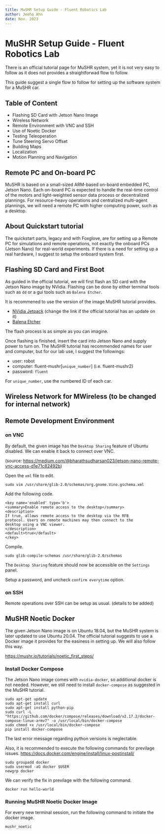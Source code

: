 ```yaml
---
title: MuSHR Setup Guide - Fluent Robotics Lab
author: Jeeho Ahn
date: Nov. 2023
---
```


# MuSHR Setup Guide - Fluent Robotics Lab

There is an official tutorial page for MuSHR system, yet it is not very easy to follow as it does not provides a straightforwad flow to follow.

This guide suggest a single flow to follow for setting up the software system for a MuSHR car.

## Table of Content

- Flashing SD Card with Jetson Nano Image
- Wireless Network 
- Remote Environment with VNC and SSH
- Use of Noetic Docker
- Testing Teleoperation
- Tune Steering Servo Offset
- Building Maps
- Localization
- Motion Planning and Navigation

## Remote PC and On-board PC
MuSHR is based on a small-sized ARM-based on-board embedded PC, Jetson Nano. Each on-board PC is expected to handle the real-time control of the motors and light-weighted sensor data process or decentralized plannings. For resource-heavy operations and centralized multi-agent plannings, we will need a remote PC with higher computing power, such as a desktop.

## About Quickstart tutorial
The quickstart parts, legacy and with Foxglove, are for setting up a Remote PC for simulations and remote operations, not exactly the onboard PCs (Jetson Nano) for real-world experiments. If there is a need for setting up a real hardware, I suggest to setup the onboard system first.

## Flashing SD Card and First Boot

As guided in the official tutorial, we will first flash an SD card with the Jetson Nano image by NVidia. Flashing can be done by either terminal tools such as `dd` or a gui tools such as `Balena Etcher`.

It is recommened to use the version of the image MuSHR tutorial provides.
- [NVidia Jetpack](https://developer.nvidia.com/embedded/l4t/r32_release_v7.1/jp_4.6.1_b110_sd_card/jeston_nano/jetson-nano-jp461-sd-card-image.zip) (change the link if the official tutorial has an update on it)
- [Balena Etcher](https://www.balena.io/etcher/)

The flash process is as simple as you can imagine.

Once flashing is finished, insert the card into Jetson Nano and supply power to turn on. The MuSHR tutorial has recommended names for user and computer, but for our lab use, I suggest the followings:

- user: robot
- computer: fluent-mushr[`unique_number`] (i.e. fluent-mushr2)
- password: `fluent`

For `unique_number`, use the numbered ID of each car.

## Wireless Network for MWireless (to be changed for internal network)

## Remote Development Environment 

### on VNC

By default, the given image has the `Desktop Sharing` feature of Ubuntu disabled. We can enable it back to connect over VNC.

(source: https://medium.com/@bharathsudharsan023/jetson-nano-remote-vnc-access-d1e71c82492b)

Open the `xml` file to edit.
```
sudo vim /usr/share/glib-2.0/schemas/org.gnome.Vino.gschema.xml
```

Add the following code.

```
<key name='enabled' type='b'>
<summary>Enable remote access to the desktop</summary>
<description>
If true, allows remote access to the desktop via the RFB
protocol. Users on remote machines may then connect to the
desktop using a VNC viewer.
</description>
<default>true</default>
</key>
```
Compile.
```
sudo glib-compile-schemas /usr/share/glib-2.0/schemas
```

The `Desktop Sharing` feature should now be accessible on the `Settings` panel.

Setup a password, and uncheck `confirm everytime` option.

### on SSH

Remote operations over SSH can be setup as usual. (details to be added)

## MuSHR Noetic Docker

The given Jetson Nano image is on Ubuntu 18.04, but the MuSHR system is later updated to use Ubuntu 20.04. The official tutorial suggests to use a Docker image it provides for the easiness in setting up. We will also follow this way.

https://mushr.io/tutorials/noetic_first_steps/

### Install Docker Compose

The Jetson Nano image comes with `nvidia-docker`, so additional docker is not needed. However, we still need to install `docker-compose` as suggested in the MuSHR tutorial.

```
sudo apt-get update
sudo apt-get install curl
sudo apt-get install python-pip
sudo curl -L "https://github.com/docker/compose/releases/download/v2.17.2/docker-compose-linux-armv7" -o /usr/local/bin/docker-compose
sudo chmod +x /usr/local/bin/docker-compose
pip install docker-compose
```

The last error message regarding python versions is neglectable.

Also, it is recommended to execute the following commands for previlage issues.
https://docs.docker.com/engine/install/linux-postinstall/

```
sudo groupadd docker
sudo usermod -aG docker $USER
newgrp docker
```

We can verify the fix in previlage with the following command.
```
docker run hello-world
```

### Running MuSHR Noetic Docker Image

For every new terminal session, run the following command to initiate the docker image.
```
mushr_noetic
```

